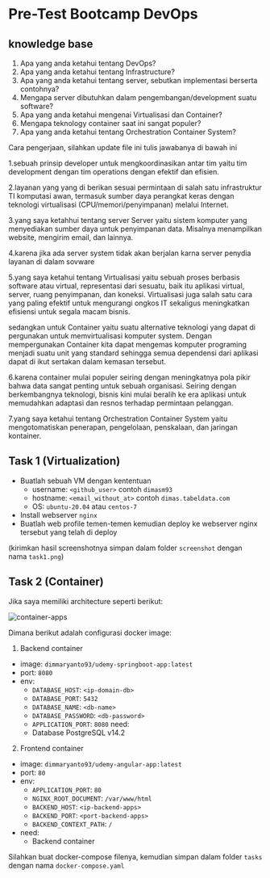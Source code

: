 # Pre-Test Bootcamp DevOps

## knowledge base

1. Apa yang anda ketahui tentang DevOps?
2. Apa yang anda ketahui tentang Infrastructure?
3. Apa yang anda ketahui tentang server, sebutkan implementasi berserta contohnya?
4. Mengapa server dibutuhkan dalam pengembangan/development suatu software?
5. Apa yang anda ketahui mengenai Virtualisasi dan Container?
6. Mengapa teknology container saat ini sangat populer?
7. Apa yang anda ketahui tentang Orchestration Container System?

Cara pengerjaan, silahkan update file ini tulis jawabanya di bawah ini

1.sebuah prinsip developer untuk mengkoordinasikan antar tim yaitu tim development dengan tim operations dengan efektif dan efisien.

2.layanan yang yang di berikan sesuai permintaan di salah satu infrastruktur TI komputasi awan,  termasuk sumber daya perangkat keras dengan teknologi virtualisasi (CPU/memori/penyimpanan) melalui Internet.

3.yang saya ketahhui tentang server Server yaitu sistem komputer yang menyediakan sumber daya untuk penyimpanan data. Misalnya menampilkan website, mengirim email, dan lainnya.

4.karena jika ada server system tidak akan berjalan karna server penydia layanan di dalam sovware

5.yang saya ketahui tentang Virtualisasi yaitu sebuah proses berbasis software atau virtual, representasi dari sesuatu, baik itu aplikasi virtual, server, ruang penyimpanan, dan koneksi. Virtualisasi juga salah satu cara yang paling efektif untuk mengurangi ongkos IT sekaligus meningkatkan efisiensi untuk segala macam bisnis.

sedangkan untuk Container yaitu suatu alternative teknologi yang dapat di pergunakan untuk memvirtualisasi komputer system. Dengan mempergunakan Container kita dapat mengemas komputer programing menjadi suatu unit yang standard sehingga semua dependensi dari aplikasi dapat di ikut sertakan dalam kemasan tersebut.

6.karena container mulai populer seiring dengan meningkatnya pola pikir bahwa data sangat penting untuk sebuah organisasi. Seiring dengan berkembangnya teknologi, bisnis kini mulai beralih ke era aplikasi untuk memudahkan adaptasi dan resnos terhadap permintaan pelanggan.

7.yang saya ketahui tentang Orchestration Container System yaitu mengotomatiskan penerapan, pengelolaan, penskalaan, dan jaringan kontainer.

## Task 1 (Virtualization)

- Buatlah sebuah VM dengan kententuan
  - username: `<github_user>` contoh `dimasm93`
  - hostname: `<email_without_at>` contoh `dimas.tabeldata.com`
  - OS: `ubuntu-20.04` atau `centos-7`
- Install webserver `nginx`
- Buatlah web profile temen-temen kemudian deploy ke webserver nginx tersebut yang telah di deploy
  
(kirimkan hasil screenshotnya simpan dalam folder `screenshot` dengan nama `task1.png`)

## Task 2 (Container)

Jika saya memiliki architecture seperti berikut:

![container-apps](docs/images/01-container.png)

Dimana berikut adalah configurasi docker image:

1. Backend container
  - image: `dimmaryanto93/udemy-springboot-app:latest`
  - port: `8080`
  - env: 
    - `DATABASE_HOST`: `<ip-domain-db>`
    - `DATABASE_PORT`: `5432` 
    - `DATABASE_NAME`: `<db-name>`
    - `DATABASE_PASSWORD`: `<db-password>`
    - `APPLICATION_PORT`: `8080`
  need:
    - Database PostgreSQL v14.2
2. Frontend container
  - image: `dimmaryanto93/udemy-angular-app:latest`
  - port: `80`
  - env:
    - `APPLICATION_PORT`: `80`
    - `NGINX_ROOT_DOCUMENT`: `/var/www/html`
    - `BACKEND_HOST`: `<ip-backend-apps>`
    - `BACKEND_PORT`: `<port-backend-apps>`
    - `BACKEND_CONTEXT_PATH`: `/`
  - need:
    - Backend container

Silahkan buat docker-compose filenya, kemudian simpan dalam folder `tasks` dengan nama `docker-compose.yaml`

